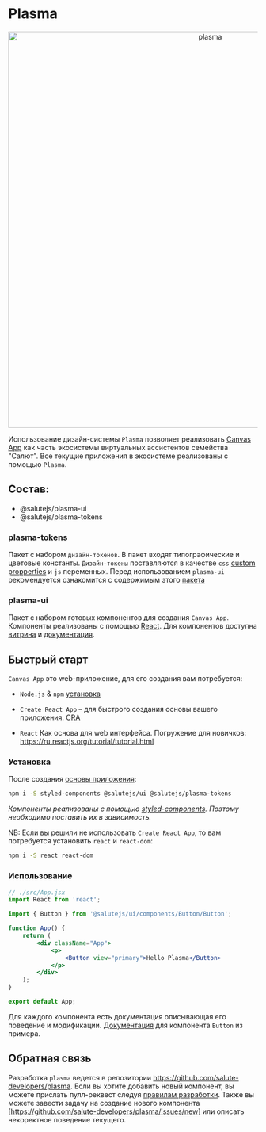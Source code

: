 # Plasma

<p align="center">
  <img width="800" src="https://user-images.githubusercontent.com/1813468/98610527-d37ba500-2300-11eb-87c3-80cc1c08ecb4.png" alt="plasma" />
</p>

Использование дизайн-системы `Plasma` позволяет реализовать [Canvas App](https://bit.ly/3Mx0UQq) как часть экосистемы виртуальных ассистентов семейства "Салют". Все текущие приложения в экосистеме реализованы с помощью `Plasma`.

## Состав:

-   @salutejs/plasma-ui
-   @salutejs/plasma-tokens

### plasma-tokens

Пакет с набором `дизайн-токенов`. В пакет входят типографические и цветовые константы. `Дизайн-токены` поставляются в качестве `css` [custom propperties](https://developer.mozilla.org/en-US/docs/Web/CSS/--*) и `js` переменных. Перед использованием `plasma-ui` рекомендуется ознакомится с содержимым этого [пакета](./packages/plasma-tokens/README.md)

### plasma-ui

Пакет с набором готовых компонентов для создания `Canvas App`. Компоненты реализованы с помощью [React](https://reactjs.org/). Для компонентов доступна [витрина](https://master--5f96ec813d800900227e3b93.chromatic.com) и [документация](https://plasma-docs.netlify.ap).

## Быстрый старт

`Canvas App` это web-приложение, для его создания вам потребуется:

-   `Node.js` & `npm` [установка](https://nodejs.org/ru/)

-   `Create React App` – для быстрого создания основы вашего приложения. [CRA](https://create-react-app.dev/docs/getting-started#quick-start)

-   `React` Как основа для web интерфейса. Погружение для новичков: https://ru.reactjs.org/tutorial/tutorial.html

### Установка

После создания [основы приложения](https://create-react-app.dev/docs/getting-started#quick-start):

```sh
npm i -S styled-components @salutejs/ui @salutejs/plasma-tokens
```

_Компоненты реализованы с помощью [styled-components](http://styled-components.com/). Поэтому необходимо поставить их в зависимость._

NB: Если вы решили не использовать `Create React App`, то вам потребуется установить `react` и `react-dom`:

```sh
npm i -S react react-dom
```

### Использование

```jsx
// ./src/App.jsx
import React from 'react';

import { Button } from '@salutejs/ui/components/Button/Button';

function App() {
    return (
        <div className="App">
            <p>
                <Button view="primary">Hello Plasma</Button>
            </p>
        </div>
    );
}

export default App;
```

Для каждого компонента есть документация описывающая его поведение и модификации. [Документация](https://plasma-docs.netlify.app/components/Button) для компонента `Button` из примера.

## Обратная связь

Разработка `plasma` ведется в репозитории https://github.com/salute-developers/plasma.
Если вы хотите добавить новый компонент, вы можете прислать пулл-реквест следуя [правилам разработки](./CONTRIBUTING.md). Также вы можете завести задачу на создание нового компонента [https://github.com/salute-developers/plasma/issues/new] или описать некоректное поведение текущего.
